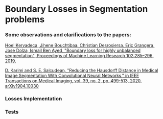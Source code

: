 # Boundary Losses in Segmentation problems

### Some observations and clarifications to the papers:
[Hoel Kervadeca, Jihene Bouchtibaa, Christian Desrosiersa, Eric Grangera, Jose Dolza, Ismail Ben Ayed, "Boundary loss for highly unbalanced segmentation", Proceedings of Machine Learning Research 102:285–296, 2019.](http://proceedings.mlr.press/v102/kervadec19a/kervadec19a.pdf)

[D. Karimi and S. E. Salcudean, "Reducing the Hausdorff Distance in Medical Image Segmentation With Convolutional Neural Networks," in IEEE Transactions on Medical Imaging, vol. 39, no. 2, pp. 499-513, 2020.](https://ieeexplore.ieee.org/document/8767031) [arXiv1904.10030](https://arxiv.org/pdf/1904.10030v1.pdf) 

### Losses Implementation

### Tests
